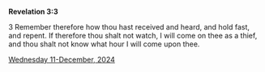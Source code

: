 **Revelation 3:3**

3 Remember therefore how thou hast received and heard, and hold fast, and repent. If therefore thou shalt not watch, I will come on thee as a thief, and thou shalt not know what hour I will come upon thee.

[Wednesday 11-December, 2024](https://getbible.life/kjv/Revelation/3/3)
